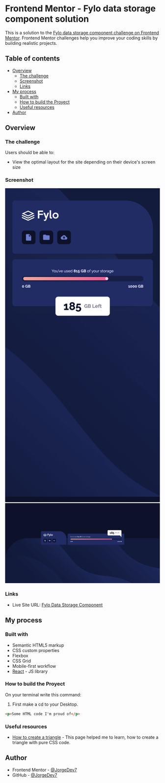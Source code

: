 # Frontend Mentor - Fylo data storage component solution

This is a solution to the [Fylo data storage component challenge on Frontend Mentor](https://www.frontendmentor.io/challenges/fylo-data-storage-component-1dZPRbV5n). Frontend Mentor challenges help you improve your coding skills by building realistic projects. 

## Table of contents

- [Overview](#overview)
  - [The challenge](#the-challenge)
  - [Screenshot](#screenshot)
  - [Links](#links)
- [My process](#my-process)
  - [Built with](#built-with)
  - [How to build the Proyect](#how-to-build-the-proyect)
  - [Useful resources](#useful-resources)
- [Author](#author)

## Overview

### The challenge

Users should be able to:

- View the optimal layout for the site depending on their device's screen size

### Screenshot

![](./screenshots/Screenshot-mobile.png)
![](./screenshots/Screenshot-desktop.png)

### Links

- Live Site URL: [Fylo Data Storage Component](https://fylostorage.netlify.app/)

## My process

### Built with

- Semantic HTML5 markup
- CSS custom properties
- Flexbox
- CSS Grid
- Mobile-first workflow
- [React](https://reactjs.org/) - JS library

### How to build the Proyect

On your terminal write this command:

1. First make a cd to your Desktop.

```html
<p>Some HTML code I'm proud of</p>
```

### Useful resources

- [How to create a triangle](https://cybmeta.com/formas-basicas-con-css-triangulos-circulos-trapecios-rectangulos-cuadrados) - This page helped me to learn, how to create a triangle with pure CSS code.

## Author


- Frontend Mentor - [@JorgeDev7](https://www.frontendmentor.io/profile/JorgeDev7)
- GitHub - [@JorgeDev7](https://github.com/JorgeDev7)